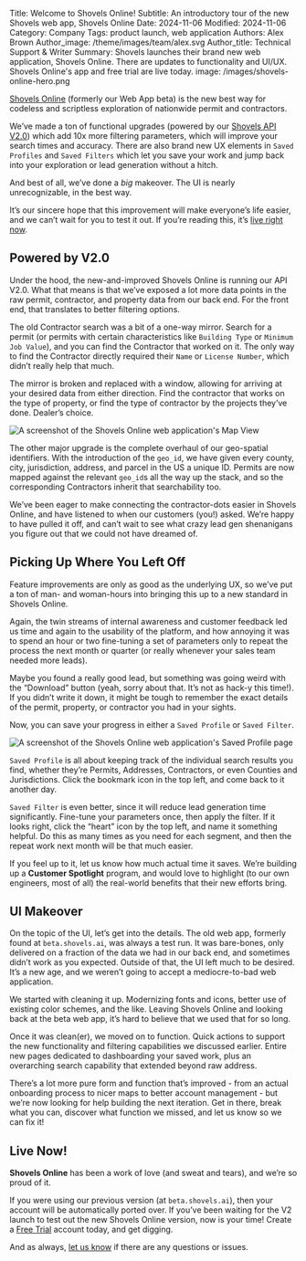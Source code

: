 Title: Welcome to Shovels Online!
Subtitle: An introductory tour of the new Shovels web app, Shovels Online
Date: 2024-11-06
Modified: 2024-11-06
Category: Company
Tags: product launch, web application
Authors: Alex Brown
Author_image: /theme/images/team/alex.svg
Author_title: Technical Support & Writer
Summary: Shovels launches their brand new web application, Shovels Online. There are updates to functionality and UI/UX. Shovels Online's app and free trial are live today.
image: /images/shovels-online-hero.png

[Shovels Online](https://app.shovels.ai) (formerly our Web App beta) is the new best way for codeless and scriptless exploration of nationwide permit and contractors. 

We’ve made a ton of functional upgrades (powered by our [Shovels API V2.0](https://www.shovels.ai/blog/welcome-to-shovels-v2/)) which add 10x more filtering parameters, which will improve your search times and accuracy. There are also brand new UX elements in `Saved Profiles`  and `Saved Filters`  which let you save your work and jump back into your exploration or lead generation without a hitch. 

And best of all, we’ve done a *big* makeover. The UI is nearly unrecognizable, in the best way.

It’s our sincere hope that this improvement will make everyone’s life easier, and we can’t wait for you to test it out. If you’re reading this, it’s [live right now](https://app.shovels.ai).

## Powered by V2.0

Under the hood, the new-and-improved Shovels Online is running our API V2.0. What that means is that we’ve exposed a lot more data points in the raw permit, contractor, and property data from our back end. For the front end, that translates to better filtering options. 

The old Contractor search was a bit of a one-way mirror. Search for a permit (or permits with certain characteristics like `Building Type` or `Minimum Job Value`), and you can find the Contractor that worked on it. The only way to find the Contractor directly required their `Name` or `License Number`, which didn’t really help that much.

The mirror is broken and replaced with a window, allowing for arriving at your desired data from either direction. Find the contractor that works on the type of property, or find the type of contractor by the projects they’ve done. Dealer’s choice.

![A screenshot of the Shovels Online web application's Map View](/images/shovels-online-map-view.png)

The other major upgrade is the complete overhaul of our geo-spatial identifiers. With the introduction of the `geo_id`, we have given every county, city, jurisdiction, address, and parcel in the US a unique ID. Permits are now mapped against the relevant `geo_id`s all the way up the stack, and so the corresponding Contractors inherit that searchability too. 

We’ve been eager to make connecting the contractor-dots easier in Shovels Online, and have listened to when our customers (you!) asked. We’re happy to have pulled it off, and can’t wait to see what crazy lead gen shenanigans you figure out that we could not have dreamed of.

## Picking Up Where You Left Off

Feature improvements are only as good as the underlying UX, so we’ve put a ton of man- and woman-hours into bringing this up to a new standard in Shovels Online. 

Again, the twin streams of internal awareness and customer feedback led us time and again to the usability of the platform, and how annoying it was to spend an hour or two fine-tuning a set of parameters only to repeat the process the next month or quarter (or really whenever your sales team needed more leads). 

Maybe you found a really good lead, but something was going weird with the “Download” button (yeah, sorry about that. It’s not as hack-y this time!). If you didn’t write it down, it might be tough to remember the exact details of the permit, property, or contractor you had in your sights. 

Now, you can save your progress in either a `Saved Profile`  or `Saved Filter`.

![A screenshot of the Shovels Online web application's Saved Profile page](/images/shovels-online-saved-profiles.png)

`Saved Profile` is all about keeping track of the individual search results you find, whether they’re Permits, Addresses, Contractors, or even Counties and Jurisdictions. Click the bookmark icon in the top left, and come back to it another day. 

`Saved Filter` is even better, since it will reduce lead generation time significantly. Fine-tune your parameters once, then apply the filter. If it looks right, click the “heart” icon by the top left, and name it something helpful. Do this as many times as you need for each segment, and then the repeat work next month will be that much easier. 

If you feel up to it, let us know how much actual time it saves. We’re building up a **Customer Spotlight** program, and would love to highlight (to our own engineers, most of all) the real-world benefits that their new efforts bring.

## UI Makeover

On the topic of the UI, let’s get into the details. The old web app, formerly found at `beta.shovels.ai`, was always a test run. It was bare-bones, only delivered on a fraction of the data we had in our back end, and sometimes didn’t work as you expected. Outside of that, the UI left much to be desired. It’s a new age, and we weren’t going to accept a mediocre-to-bad web application. 

We started with cleaning it up. Modernizing fonts and icons, better use of existing color schemes, and the like. Leaving Shovels Online and looking back at the beta web app, it’s hard to believe that we used that for so long. 

Once it was clean(er), we moved on to function. Quick actions to support the new functionality and filtering capabilities we discussed earlier. Entire new pages dedicated to dashboarding your saved work, plus an overarching search capability that extended beyond raw address. 

There’s a lot more pure form and function that’s improved - from an actual onboarding process to nicer maps to better account management - but we’re now looking for help building the next iteration. Get in there, break what you can, discover what function we missed, and let us know so we can fix it!

## Live Now!

**Shovels Online** has been a work of love (and sweat and tears), and we’re so proud of it. 

If you were using our previous version (at `beta.shovels.ai`), then your account will be automatically ported over. If you’ve been waiting for the V2 launch to test out the new Shovels Online version, now is your time! Create a [Free Trial](https://app.shovels.ai) account today, and get digging. 

And as always, [let us know](mailto:support@shovels.ai) if there are any questions or issues.

